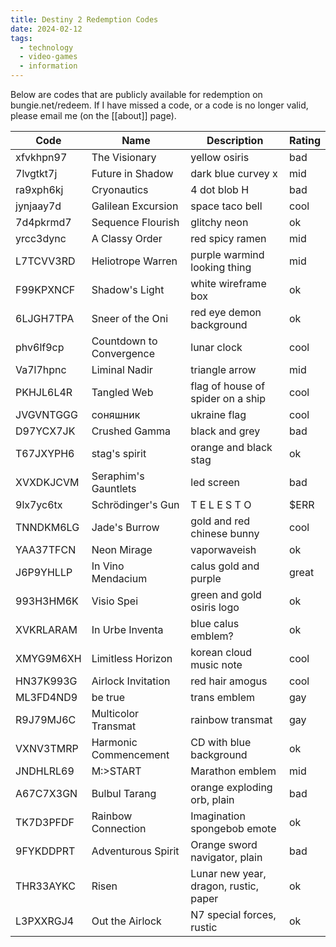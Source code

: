 ```yaml
---
title: Destiny 2 Redemption Codes
date: 2024-02-12
tags:
  - technology
  - video-games
  - information
---
```

Below are codes that are publicly available for redemption on bungie.net/redeem. 
If I have missed a code, or a code is no longer valid, please email me (on the [[about]] page).

| Code      | Name                     | Description                           | Rating |
| --------- | ------------------------ | ------------------------------------- | ------ |
| xfvkhpn97 | The Visionary            | yellow osiris                         | bad    |
| 7lvgtkt7j | Future in Shadow         | dark blue curvey x                    | mid    |
| ra9xph6kj | Cryonautics              | 4 dot blob H                          | bad    |
| jynjaay7d | Galilean Excursion       | space taco bell                       | cool   |
| 7d4pkrmd7 | Sequence Flourish        | glitchy neon                          | ok     |
| yrcc3dync | A Classy Order           | red spicy ramen                       | mid    |
| L7TCVV3RD | Heliotrope Warren        | purple warmind looking thing          | mid    |
| F99KPXNCF | Shadow's Light           | white wireframe box                   | ok     |
| 6LJGH7TPA | Sneer of the Oni         | red eye demon background              | ok     |
| phv6lf9cp | Countdown to Convergence | lunar clock                           | cool   |
| Va7l7hpnc | Liminal Nadir            | triangle arrow                        | mid    |
| PKHJL6L4R | Tangled Web              | flag of house of spider on a ship     | cool   |
| JVGVNTGGG | соняшник                 | ukraine flag                          | cool   |
| D97YCX7JK | Crushed Gamma            | black and grey                        | bad    |
| T67JXYPH6 | stag's spirit            | orange and black stag                 | ok     |
| XVXDKJCVM | Seraphim's Gauntlets     | led screen                            | bad    |
| 9lx7yc6tx | Schrödinger's Gun        | T E L E S T O                         | $ERR   |
| TNNDKM6LG | Jade's Burrow            | gold and red chinese bunny            | cool   |
| YAA37TFCN | Neon Mirage              | vaporwaveish                          | ok     |
| J6P9YHLLP | In Vino Mendacium        | calus gold and purple                 | great  |
| 993H3HM6K | Visio Spei               | green and gold osiris logo            | ok     |
| XVKRLARAM | In Urbe Inventa          | blue calus emblem?                    | ok     |
| XMYG9M6XH | Limitless Horizon        | korean cloud music note               | cool   |
| HN37K993G | Airlock Invitation       | red hair amogus                       | cool   |
| ML3FD4ND9 | be true                  | trans emblem                          | gay    |
| R9J79MJ6C | Multicolor Transmat      | rainbow transmat                      | gay    |
| VXNV3TMRP | Harmonic Commencement    | CD with blue background               | ok     |
| JNDHLRL69 | M:\>START                | Marathon emblem                       | mid    |
| A67C7X3GN | Bulbul Tarang            | orange exploding orb, plain           | bad    |
| TK7D3PFDF | Rainbow Connection       | Imagination spongebob emote           | ok     |
| 9FYKDDPRT | Adventurous Spirit       | Orange sword navigator, plain         | bad    |
| THR33AYKC | Risen                    | Lunar new year, dragon, rustic, paper | ok     |
| L3PXXRGJ4 | Out the Airlock          | N7 special forces, rustic             | ok     |